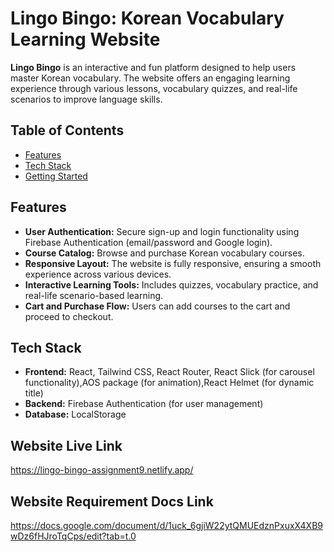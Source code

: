 # Lingo Bingo: Korean Vocabulary Learning Website

**Lingo Bingo** is an interactive and fun platform designed to help users master Korean vocabulary. The website offers an engaging learning experience through various lessons, vocabulary quizzes, and real-life scenarios to improve language skills.

## Table of Contents
- [Features](#features)
- [Tech Stack](#tech-stack)
- [Getting Started](#getting-started)


## Features
- **User Authentication:** Secure sign-up and login functionality using Firebase Authentication (email/password and Google login).
- **Course Catalog:** Browse and purchase Korean vocabulary courses.
- **Responsive Layout:** The website is fully responsive, ensuring a smooth experience across various devices.
- **Interactive Learning Tools:** Includes quizzes, vocabulary practice, and real-life scenario-based learning.
- **Cart and Purchase Flow:** Users can add courses to the cart and proceed to checkout.

## Tech Stack
- **Frontend:** React, Tailwind CSS, React Router, React Slick (for carousel functionality),AOS package (for animation),React Helmet (for dynamic title)
- **Backend:** Firebase Authentication (for user management)
- **Database:** LocalStorage

## Website Live Link
https://lingo-bingo-assignment9.netlify.app/

## Website Requirement Docs Link
https://docs.google.com/document/d/1uck_6gjiW22ytQMUEdznPxuxX4XB9wDz6fHJroTqCps/edit?tab=t.0




